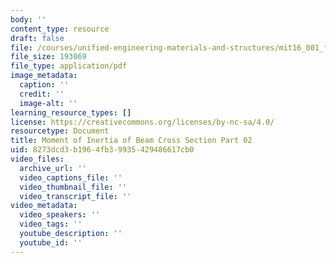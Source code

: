 ```yaml
---
body: ''
content_type: resource
draft: false
file: /courses/unified-engineering-materials-and-structures/mit16_001_f21_lec29part02.pdf
file_size: 193069
file_type: application/pdf
image_metadata:
  caption: ''
  credit: ''
  image-alt: ''
learning_resource_types: []
license: https://creativecommons.org/licenses/by-nc-sa/4.0/
resourcetype: Document
title: Moment of Inertia of Beam Cross Section Part 02
uid: 8273dcd3-b196-4fb3-9935-429486617cb0
video_files:
  archive_url: ''
  video_captions_file: ''
  video_thumbnail_file: ''
  video_transcript_file: ''
video_metadata:
  video_speakers: ''
  video_tags: ''
  youtube_description: ''
  youtube_id: ''
---
```

